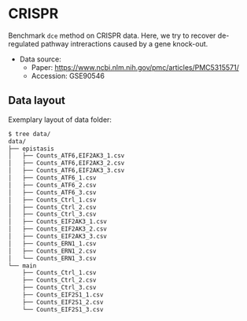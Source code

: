 # CRISPR

Benchmark `dce` method on CRISPR data. Here, we  try to recover de-regulated pathway intreractions caused by a gene knock-out.

* Data source:
    * Paper: https://www.ncbi.nlm.nih.gov/pmc/articles/PMC5315571/
    * Accession: GSE90546


## Data layout

Exemplary layout of data folder:

```bash
$ tree data/
data/
├── epistasis
│   ├── Counts_ATF6,EIF2AK3_1.csv
│   ├── Counts_ATF6,EIF2AK3_2.csv
│   ├── Counts_ATF6,EIF2AK3_3.csv
│   ├── Counts_ATF6_1.csv
│   ├── Counts_ATF6_2.csv
│   ├── Counts_ATF6_3.csv
│   ├── Counts_Ctrl_1.csv
│   ├── Counts_Ctrl_2.csv
│   ├── Counts_Ctrl_3.csv
│   ├── Counts_EIF2AK3_1.csv
│   ├── Counts_EIF2AK3_2.csv
│   ├── Counts_EIF2AK3_3.csv
│   ├── Counts_ERN1_1.csv
│   ├── Counts_ERN1_2.csv
│   └── Counts_ERN1_3.csv
└── main
    ├── Counts_Ctrl_1.csv
    ├── Counts_Ctrl_2.csv
    ├── Counts_Ctrl_3.csv
    ├── Counts_EIF2S1_1.csv
    ├── Counts_EIF2S1_2.csv
    └── Counts_EIF2S1_3.csv
```
